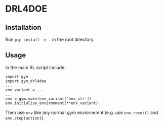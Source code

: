 # DRL4DOE

## Installation
Run `pip install -e .` in the root directory.

## Usage
In the main RL script include:

    import gym
    import gym_drl4doe
    ...
    env_variant = ...
    ...
    env = gym.make(env_variant['env_str'])
    env.initialise_environment(**env_variant)

Then use `env` like any normal gym enviornemnt (e.g. use `env.reset()` and `env.step(action)`).
